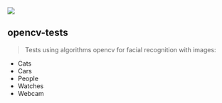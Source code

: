 <img src="https://computationalmodelling.bitbucket.io/tools/opencv-feeg6003/images/opencvpython.png" />

## opencv-tests
>Tests using algorithms opencv for facial recognition with images:
 + Cats
 + Cars
 + People
 + Watches
 + Webcam
 
